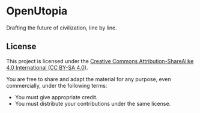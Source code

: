 # OpenUtopia
Drafting the future of civilization, line by line.


## License

This project is licensed under the [Creative Commons Attribution-ShareAlike 4.0 International (CC BY-SA 4.0)](https://creativecommons.org/licenses/by-sa/4.0/).

You are free to share and adapt the material for any purpose, even commercially, under the following terms:
- You must give appropriate credit.
- You must distribute your contributions under the same license.
